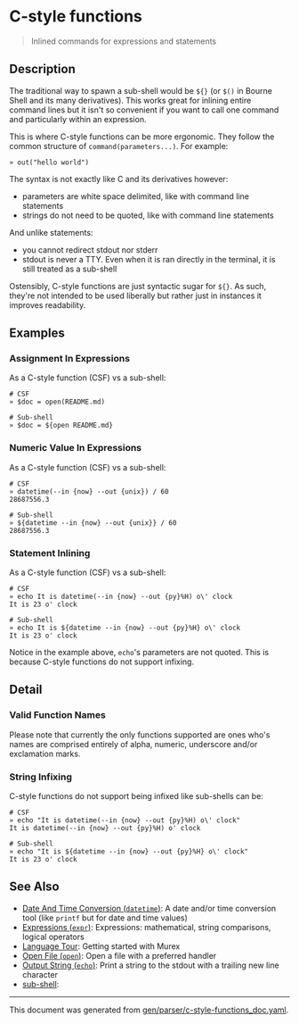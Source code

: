 # C-style functions

> Inlined commands for expressions and statements

## Description

The traditional way to spawn a sub-shell would be `${}` (or `$()` in Bourne
Shell and its many derivatives). This works great for inlining entire command
lines but it isn't so convenient if you want to call one command and
particularly within an expression.

This is where C-style functions can be more ergonomic. They follow the common
structure of `command(parameters...)`. For example:

```
» out("hello world")
```

The syntax is not exactly like C and its derivatives however:

* parameters are white space delimited, like with command line statements
* strings do not need to be quoted, like with command line statements

And unlike statements:

* you cannot redirect stdout nor stderr
* stdout is never a TTY. Even when it is ran directly in the terminal, it is
  still treated as a sub-shell

Ostensibly, C-style functions are just syntactic sugar for `${}`. As such,
they're not intended to be used liberally but rather just in instances it
improves readability.



## Examples

### Assignment In Expressions

As a C-style function (CSF) vs a sub-shell:

```
# CSF
» $doc = open(README.md)

# Sub-shell
» $doc = ${open README.md}
```

### Numeric Value In Expressions

As a C-style function (CSF) vs a sub-shell:

```
# CSF
» datetime(--in {now} --out {unix}) / 60
28687556.3

# Sub-shell
» ${datetime --in {now} --out {unix}} / 60
28687556.3
```

### Statement Inlining

As a C-style function (CSF) vs a sub-shell:

```
# CSF
» echo It is datetime(--in {now} --out {py}%H) o\' clock
It is 23 o' clock

# Sub-shell
» echo It is ${datetime --in {now} --out {py}%H} o\' clock
It is 23 o' clock
```

Notice in the example above, `echo`'s parameters are not quoted. This is
because C-style functions do not support infixing.

## Detail

### Valid Function Names

Please note that currently the only functions supported are ones who's names
are comprised entirely of alpha, numeric, underscore and/or exclamation marks.

### String Infixing

C-style functions do not support being infixed like sub-shells can be:

```
# CSF
» echo "It is datetime(--in {now} --out {py}%H) o\' clock"
It is datetime(--in {now} --out {py}%H) o' clock

# Sub-shell
» echo "It is ${datetime --in {now} --out {py}%H} o\' clock"
It is 23 o' clock
```

## See Also

* [Date And Time Conversion (`datetime`)](../commands/datetime.md):
  A date and/or time conversion tool (like `printf` but for date and time values)
* [Expressions (`expr`)](../commands/expr.md):
  Expressions: mathematical, string comparisons, logical operators
* [Language Tour](../Murex/tour.md):
  Getting started with Murex
* [Open File (`open`)](../commands/open.md):
  Open a file with a preferred handler
* [Output String (`echo`)](../commands/out.md):
  Print a string to the stdout with a trailing new line character
* [sub-shell](../parser/sub-shell.md):
  

<hr/>

This document was generated from [gen/parser/c-style-functions_doc.yaml](https://github.com/lmorg/murex/blob/master/gen/parser/c-style-functions_doc.yaml).